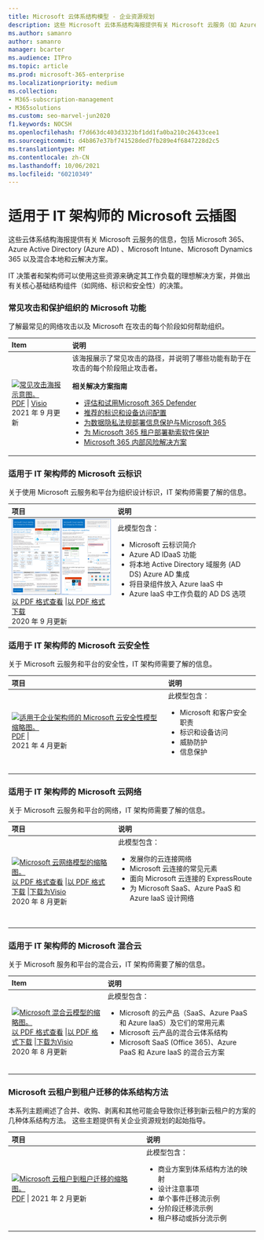 ```yaml
---
title: Microsoft 云体系结构模型 - 企业资源规划
description: 这些 Microsoft 云体系结构海报提供有关 Microsoft 云服务（如 Azure 和 Office 365）的信息。
ms.author: samanro
author: samanro
manager: bcarter
ms.audience: ITPro
ms.topic: article
ms.prod: microsoft-365-enterprise
ms.localizationpriority: medium
ms.collection:
- M365-subscription-management
- M365solutions
ms.custom: seo-marvel-jun2020
f1.keywords: NOCSH
ms.openlocfilehash: f7d663dc403d3323bf1dd1fa0ba210c26433cee1
ms.sourcegitcommit: d4b867e37bf741528ded7fb289e4f6847228d2c5
ms.translationtype: MT
ms.contentlocale: zh-CN
ms.lasthandoff: 10/06/2021
ms.locfileid: "60210349"
---
```

# <a name="microsoft-cloud-for-it-architects-illustrations"></a>适用于 IT 架构师的 Microsoft 云插图

这些云体系结构海报提供有关 Microsoft 云服务的信息，包括 Microsoft 365、Azure Active Directory (Azure AD) 、Microsoft Intune、Microsoft Dynamics 365 以及混合本地和云解决方案。 

IT 决策者和架构师可以使用这些资源来确定其工作负载的理想解决方案，并做出有关核心基础结构组件（如网络、标识和安全性）的决策。

<a name="attacks"></a>
### <a name="common-attacks-and-microsoft-capabilities-that-protect-your-organization"></a>常见攻击和保护组织的 Microsoft 功能
了解最常见的网络攻击以及 Microsoft 在攻击的每个阶段如何帮助组织。 

| Item | 说明 |
|:-----|:-----|
|[![常见攻击海报示意图。 ](../media/solutions-architecture-center/common-attacks-model-thumb.png) ](https://download.microsoft.com/download/F/A/C/FACFC1E9-FA35-4DF1-943C-8D4237B4275B/MSFT_Cloud_architecture_security_commonattacks.pdf) <br/> [PDF](https://download.microsoft.com/download/F/A/C/FACFC1E9-FA35-4DF1-943C-8D4237B4275B/MSFT_Cloud_architecture_security_commonattacks.pdf) \| [Visio](https://download.microsoft.com/download/F/A/C/FACFC1E9-FA35-4DF1-943C-8D4237B4275B/MSFT_Cloud_architecture_security_commonattacks.vsdx) <br/> 2021 年 9 月更新 | 该海报展示了常见攻击的路径，并说明了哪些功能有助于在攻击的每个阶段阻止攻击者。 <br/><br/>**相关解决方案指南** <br/> <ul><li>[评估和试用Microsoft 365 Defender](../security/defender/eval-overview.md)</li><li>[推荐的标识和设备访问配置](../security/office-365-security/microsoft-365-policies-configurations.md)</li><li>[为数据隐私法规部署信息保护与Microsoft 365](information-protection-deploy.md)</li><li>[为 Microsoft 365 租户部署勒索软件保护](ransomware-protection-microsoft-365.md)</li><li>[Microsoft 365 内部风险解决方案](../compliance/insider-risk-solution-overview.md)</li></ul>

<a name="identity"></a>
### <a name="microsoft-cloud-identity-for-it-architects"></a>适用于 IT 架构师的 Microsoft 云标识

关于使用 Microsoft 云服务和平台为组织设计标识，IT 架构师需要了解的信息。
  
| 项目 | 说明 |
|:-----|:-----|
|[![Microsoft 云标识模型的缩略图。](../media/solutions-architecture-center/msft-cloud-identity-model-thumb.png)](../downloads/MSFT_cloud_architecture_identity.pdf) <br/> [以 PDF 格式查看](../downloads/MSFT_cloud_architecture_identity.pdf) \|[以 PDF 格式下载](https://github.com/MicrosoftDocs/microsoft-365-docs/raw/public/microsoft-365/downloads/MSFT_cloud_architecture_identity.pdf)  <br/>2020 年 9 月更新 | 此模型包含：  <ul> <li> Microsoft 云标识简介 </li><li> Azure AD IDaaS 功能 </li><li> 将本地 Active Directory 域服务 (AD DS) Azure AD 集成 </li><li> 将目录组件放入 Azure IaaS 中 </li><li> Azure IaaS 中工作负载的 AD DS 选项 </li></ul><br/>  <br/>|

<a name="security"></a>
### <a name="microsoft-cloud-security-for-it-architects"></a>适用于 IT 架构师的 Microsoft 云安全性

关于 Microsoft 云服务和平台的安全性，IT 架构师需要了解的信息。
  
| 项目 | 说明 |
|:-----|:-----|
|[![适用于企业架构师的 Microsoft 云安全性模型缩略图。](../media/solutions-architecture-center/msft-cloud-security-model-thumb.png)](https://download.microsoft.com/download/6/D/F/6DFD7614-BBCF-4572-A871-E446B8CF5D79/MSFT_cloud_architecture_security%20(1).pdf) <br/> [PDF](https://download.microsoft.com/download/6/D/F/6DFD7614-BBCF-4572-A871-E446B8CF5D79/MSFT_cloud_architecture_security%20(1).pdf)  \| <br/>2021 年 4 月更新 | 此模型包含： <ul><li>Microsoft 和客户安全职责</li><li>标识和设备访问</li><li>威胁防护</li><li>信息保护 </ul><br/>|
   
<a name="networking"></a>
### <a name="microsoft-cloud-networking-for-it-architects"></a>适用于 IT 架构师的 Microsoft 云网络

关于 Microsoft 云服务和平台的网络，IT 架构师需要了解的信息。
  
| 项目 | 说明 |
|:-----|:-----|
|[![Microsoft 云网络模型的缩略图。](../media/solutions-architecture-center/msft-cloud-networking-model-thumb.png)](../downloads/MSFT_cloud_architecture_networking.pdf) <br/>  [以 PDF 格式查看](../downloads/MSFT_cloud_architecture_networking.pdf) \|[以 PDF 格式下载](https://github.com/MicrosoftDocs/microsoft-365-docs/raw/public/microsoft-365/downloads/MSFT_cloud_architecture_networking.pdf) \|[下载为Visio](https://github.com/MicrosoftDocs/microsoft-365-docs/raw/public/microsoft-365/downloads/MSFT_cloud_architecture_networking.vsdx)   <br/>2020 年 8 月更新 | 此模型包含： <ul><li> 发展你的云连接网络 </li><li> Microsoft 云连接的常见元素 </li><li> 面向 Microsoft 云连接的 ExpressRoute </li><li> 为 Microsoft SaaS、Azure PaaS 和 Azure IaaS 设计网络 </li></ul><br/>  <br/>|

<a name="hybrid"></a>
### <a name="microsoft-hybrid-cloud-for-it-architects"></a>适用于 IT 架构师的 Microsoft 混合云

关于 Microsoft 服务和平台的混合云，IT 架构师需要了解的信息。
  
| Item | 说明 |
|:-----|:-----|
|[![Microsoft 混合云模型的缩略图。](../media/solutions-architecture-center/msft-hybrid-cloud-model-thumb.png)](../downloads/MSFT_cloud_architecture_hybrid.pdf) <br/> [以 PDF 格式查看](../downloads/MSFT_cloud_architecture_hybrid.pdf) \|[以 PDF 格式下载](https://github.com/MicrosoftDocs/microsoft-365-docs/raw/public/microsoft-365/downloads/MSFT_cloud_architecture_hybrid.pdf) \|[下载为Visio](https://github.com/MicrosoftDocs/microsoft-365-docs/raw/public/microsoft-365/downloads/MSFT_cloud_architecture_hybrid.vsdx)     <br>2020 年 8 月更新 | 此模型包含： <ul><li> Microsoft 的云产品（SaaS、Azure PaaS 和 Azure IaaS）及它们的常用元素 </li><li> Microsoft 云产品的混合云体系结构 </li><li> Microsoft SaaS (Office 365)、Azure PaaS 和 Azure IaaS 的混合云方案 </li></ul><br/>|

### <a name="architecture-approaches-for-microsoft-cloud-tenant-to-tenant-migrations"></a>Microsoft 云租户到租户迁移的体系结构方法 
本系列主题阐述了合并、收购、剥离和其他可能会导致你迁移到新云租户的方案的几种体系结构方法。 这些主题提供有关企业资源规划的起始指导。 

| 项目 | 说明 |
|:-----|:-----|
|[![Microsoft 云租户到租户迁移的缩略图。](../media/solutions-architecture-center/msft-tenant-to-tenant-migration-thumb.png)](https://download.microsoft.com/download/b/a/1/ba19dfe7-96e2-4983-8783-4dcff9cebe7b/microsoft-365-tenant-to-tenant-migration.pdf) <br/> [PDF](https://download.microsoft.com/download/b/a/1/ba19dfe7-96e2-4983-8783-4dcff9cebe7b/microsoft-365-tenant-to-tenant-migration.pdf) \| 2021 年 2 月更新    |此模型包含： <ul><li>商业方案到体系结构方法的映射</li><li>设计注意事项</li><li>单个事件迁移流示例</li><li>分阶段迁移流示例</li><li>租户移动或拆分流示例</li></ul>|



